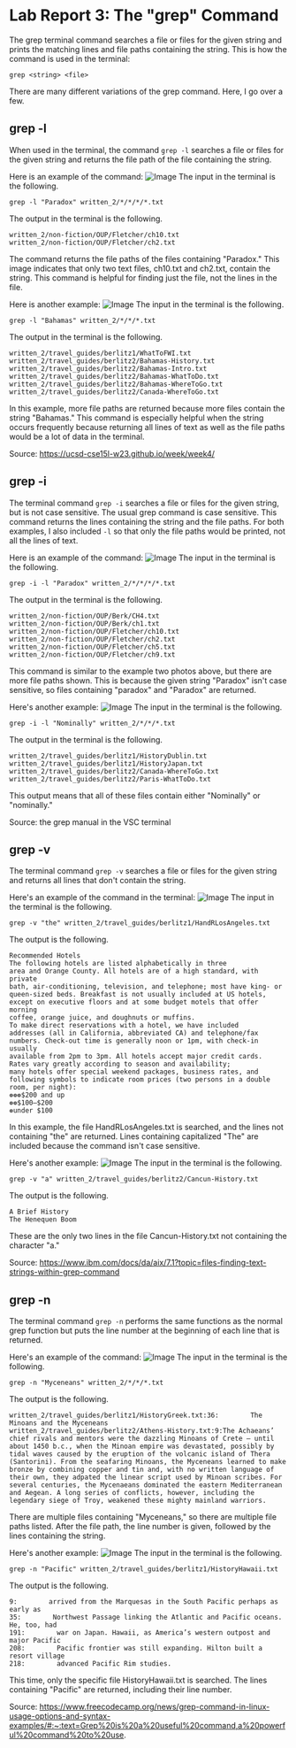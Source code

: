 # Lab Report 3: The "grep" Command
The grep terminal command searches a file or files for the given string and prints the matching lines and file paths containing the string. This is how the command is used in the terminal:
```
grep <string> <file>
```
There are many different variations of the grep command. Here, I go over a few.
## grep -l
When used in the terminal, the command `grep -l` searches a file or files for the given string and returns the file path of the file containing the string.

Here is an example of the command:
![Image](https://user-images.githubusercontent.com/122569733/218234666-6d2d70b6-4c38-401f-be41-69c116e10451.png)
The input in the terminal is the following.
```
grep -l "Paradox" written_2/*/*/*/*.txt
```
The output in the terminal is the following.
```
written_2/non-fiction/OUP/Fletcher/ch10.txt
written_2/non-fiction/OUP/Fletcher/ch2.txt
```
The command returns the file paths of the files containing "Paradox." This image indicates that only two text files, ch10.txt and ch2.txt, contain the string. This command is helpful for finding just the file, not the lines in the file. 

Here is another example:
![Image](https://user-images.githubusercontent.com/122569733/218234637-639f230d-9f44-46da-b82c-f9c1bc2d9245.png)
The input in the terminal is the following.
```
grep -l "Bahamas" written_2/*/*/*.txt
```
The output in the terminal is the following.
```
written_2/travel_guides/berlitz1/WhatToFWI.txt
written_2/travel_guides/berlitz2/Bahamas-History.txt
written_2/travel_guides/berlitz2/Bahamas-Intro.txt
written_2/travel_guides/berlitz2/Bahamas-WhatToDo.txt
written_2/travel_guides/berlitz2/Bahamas-WhereToGo.txt
written_2/travel_guides/berlitz2/Canada-WhereToGo.txt
```
In this example, more file paths are returned because more files contain the string "Bahamas." This command is especially helpful when the string occurs frequently because returning all lines of text as well as the file paths would be a lot of data in the terminal.

Source: https://ucsd-cse15l-w23.github.io/week/week4/
## grep -i
The terminal command `grep -i` searches a file or files for the given string, but is not case sensitive. The usual grep command is case sensitive. This command returns the lines containing the string and the file paths. For both examples, I also included `-l` so that only the file paths would be printed, not all the lines of text. 

Here is an example of the command:
![Image](https://user-images.githubusercontent.com/122569733/218236023-595a3dbb-5ace-4969-90b9-2650e58cc29c.png)
The input in the terminal is the following.
```
grep -i -l "Paradox" written_2/*/*/*/*.txt
```
The output in the terminal is the following.
```
written_2/non-fiction/OUP/Berk/CH4.txt
written_2/non-fiction/OUP/Berk/ch1.txt
written_2/non-fiction/OUP/Fletcher/ch10.txt
written_2/non-fiction/OUP/Fletcher/ch2.txt
written_2/non-fiction/OUP/Fletcher/ch5.txt
written_2/non-fiction/OUP/Fletcher/ch9.txt
```
This command is similar to the example two photos above, but there are more file paths shown. This is because the given string "Paradox" isn't case sensitive, so files containing "paradox" and "Paradox" are returned. 

Here's another example:
![Image](https://user-images.githubusercontent.com/122569733/218236330-39acb0f5-9d7a-43b1-8794-46c3d1e79cbf.png)
The input in the terminal is the following.
```
grep -i -l "Nominally" written_2/*/*/*.txt
```
The output in the terminal is the following.
```
written_2/travel_guides/berlitz1/HistoryDublin.txt
written_2/travel_guides/berlitz1/HistoryJapan.txt
written_2/travel_guides/berlitz2/Canada-WhereToGo.txt
written_2/travel_guides/berlitz2/Paris-WhatToDo.txt
```
This output means that all of these files contain either "Nominally" or "nominally." 

Source: the grep manual in the VSC terminal
## grep -v
The terminal command `grep -v` searches a file or files for the given string and returns all lines that don't contain the string. 

Here's an example of the command in the terminal:
![Image](https://user-images.githubusercontent.com/122569733/218238057-560195b0-cce4-45f4-abbe-2f4b895a77c1.png)
The input in the terminal is the following.
```
grep -v "the" written_2/travel_guides/berlitz1/HandRLosAngeles.txt
```
The output is the following.
```
Recommended Hotels
The following hotels are listed alphabetically in three
area and Orange County. All hotels are of a high standard, with private
bath, air-conditioning, television, and telephone; most have king- or
queen-sized beds. Breakfast is not usually included at US hotels,
except on executive floors and at some budget motels that offer morning
coffee, orange juice, and doughnuts or muffins.
To make direct reservations with a hotel, we have included
addresses (all in California, abbreviated CA) and telephone/fax
numbers. Check-out time is generally noon or 1pm, with check-in usually
available from 2pm to 3pm. All hotels accept major credit cards.
Rates vary greatly according to season and availability;
many hotels offer special weekend packages, business rates, and
following symbols to indicate room prices (two persons in a double
room, per night):
❁❁❁$200 and up
❁❁$100–$200
❁under $100
```
In this example, the file HandRLosAngeles.txt is searched, and the lines not containing "the" are returned. Lines containing capitalized "The" are included because the command isn't case sensitive.

Here's another example:
![Image](https://user-images.githubusercontent.com/122569733/218238272-4eb2a75b-53b0-400b-a11d-5b724f55c814.png)
The input in the terminal is the following.
```
grep -v "a" written_2/travel_guides/berlitz2/Cancun-History.txt
```
The output is the following.
```
A Brief History
The Henequen Boom
```
These are the only two lines in the file Cancun-History.txt not containing the character "a."

Source: https://www.ibm.com/docs/da/aix/7.1?topic=files-finding-text-strings-within-grep-command
## grep -n
The terminal command `grep -n` performs the same functions as the normal grep function but puts the line number at the beginning of each line that is returned. 

Here's an example of the command:
![Image](https://user-images.githubusercontent.com/122569733/218239646-ae40345d-b712-4eb9-889f-f98194397f0e.png)
The input in the terminal is the following.
```
grep -n "Myceneans" written_2/*/*/*.txt
```
The output is the following.
```
written_2/travel_guides/berlitz1/HistoryGreek.txt:36:        The Minoans and the Myceneans
written_2/travel_guides/berlitz2/Athens-History.txt:9:The Achaeans’ chief rivals and mentors were the dazzling Minoans of Crete — until about 1450 b.c., when the Minoan empire was devastated, possibly by tidal waves caused by the eruption of the volcanic island of Thera (Santorini). From the seafaring Minoans, the Myceneans learned to make bronze by combining copper and tin and, with no written language of their own, they adpated the linear script used by Minoan scribes. For several centuries, the Mycenaeans dominated the eastern Mediterranean and Aegean. A long series of conflicts, however, including the legendary siege of Troy, weakened these mighty mainland warriors.
```
There are multiple files containing "Myceneans," so there are multiple file paths listed. After the file path, the line number is given, followed by the lines containing the string.

Here's another example:
![Image](https://user-images.githubusercontent.com/122569733/218239797-8a09adc8-ec90-4fa1-8118-bdb122198a43.png)
The input in the terminal is the following.
```
grep -n "Pacific" written_2/travel_guides/berlitz1/HistoryHawaii.txt
```
The output is the following.
```
9:        arrived from the Marquesas in the South Pacific perhaps as early as
35:        Northwest Passage linking the Atlantic and Pacific oceans. He, too, had
191:        war on Japan. Hawaii, as America’s western outpost and major Pacific
208:        Pacific frontier was still expanding. Hilton built a resort village
218:        advanced Pacific Rim studies.
```
This time, only the specific file HistoryHawaii.txt is searched. The lines containing "Pacific" are returned, including their line number.

Source: https://www.freecodecamp.org/news/grep-command-in-linux-usage-options-and-syntax-examples/#:~:text=Grep%20is%20a%20useful%20command,a%20powerful%20command%20to%20use.
